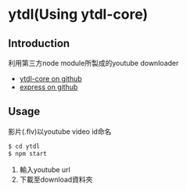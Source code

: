 # ytdl(Using ytdl-core)
## Introduction
利用第三方node module所製成的youtube downloader
* [ytdl-core on github](https://github.com/fent/node-ytdl-core)
* [express on github](https://github.com/expressjs/express)
## Usage
影片(.flv)以youtube video id命名
```bash
$ cd ytdl
$ npm start
```
1. 輸入youtube url
2. 下載至download資料夾
